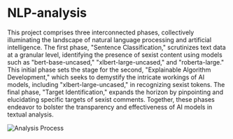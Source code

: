 # NLP-analysis
This project comprises three interconnected phases, collectively illuminating the landscape of natural language processing and artificial intelligence. The first phase, "Sentence Classification," scrutinizes text data at a granular level, identifying the presence of sexist content using models such as "bert-base-uncased," "xlbert-large-uncased," and "roberta-large." 
This initial phase sets the stage for the second, "Explainable Algorithm Development," which seeks to demystify the intricate workings of AI models, including "xlbert-large-uncased," in recognizing sexist tokens. 
The final phase, "Target Identification," expands the horizon by pinpointing and elucidating specific targets of sexist comments. Together, these phases endeavor to bolster the transparency and effectiveness of AI models in textual analysis.

![Analysis Process](https://github.com/msbeigi/NLP-analysis/blob/main/process-layout.jpg)
